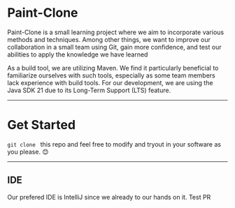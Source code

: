 # Paint-Clone
Paint-Clone is a small learning project where we aim to incorporate various methods and techniques. Among other things, we want to improve our collaboration in a small team using Git, gain more confidence, and test our abilities to apply the knowledge we have learned

As a build tool, we are utilizing Maven. We find it particularly beneficial to familiarize ourselves with such tools, especially as some team members lack experience with build tools. For our development, we are using the Java SDK 21 due to its Long-Term Support (LTS) feature.

---

# Get Started
``git clone `` this repo and feel free to modify and tryout in your software as you please. 😊

---

## IDE
Our prefered IDE is IntelliJ since we already to our hands on it.
Test PR
